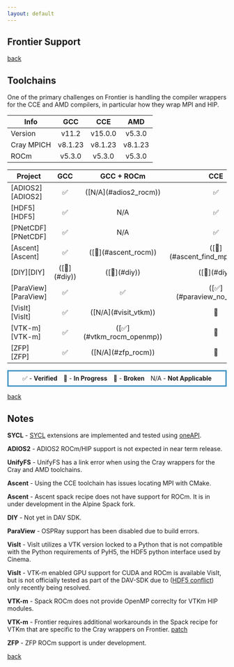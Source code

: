 ```yaml
---
layout: default
---
```


## Frontier Support

[back](./)

## Toolchains

One of the primary challenges on Frontier is handling the compiler wrappers
for the CCE and AMD compilers, in particular how they wrap MPI and HIP.

<table class="toolchain_table">
  <thead>
    <tr>
      <th>Info</th>
      <th style="text-align: center">GCC</th>
      <th style="text-align: center">CCE</th>
      <th style="text-align: center">AMD</th>
    </tr>
  </thead>
  <tbody>
    <tr>
      <td>
        Version
      </td>  <!-- Info -->
      <td style="text-align: center">v11.2</td>  <!-- GCC -->
      <td style="text-align: center">v15.0.0</td>  <!-- CCE -->
      <td style="text-align: center">v5.3.0</td>  <!-- AMD -->
    </tr>
    <tr>
      <td>
        Cray MPICH
      </td>  <!-- Info -->
      <td style="text-align: center">v8.1.23</td>  <!-- GCC -->
      <td style="text-align: center">v8.1.23</td>  <!-- CCE -->
      <td style="text-align: center">v8.1.23</td>  <!-- AMD -->
    </tr>
    <tr>
      <td>
        ROCm
      </td>  <!-- Info -->
      <td style="text-align: center">v5.3.0</td>  <!-- GCC -->
      <td style="text-align: center">v5.3.0</td>  <!-- CCE -->
      <td style="text-align: center">v5.3.0</td>  <!-- AMD -->
    </tr>
  </tbody>
</table>

<table class="status_table">
  <thead>
    <tr>
      <th>Project</th>
      <th style="text-align: center">GCC</th>
      <th style="text-align: center">GCC + ROCm</th>
      <th style="text-align: center">CCE</th>
      <th style="text-align: center">CCE + ROCm</th>
      <th style="text-align: center">AMD</th>
      <th style="text-align: center">AMD + ROCm</th>
    </tr>
  </thead>
  <tbody>
    <tr>
      <td markdown="span">
        [ADIOS2][ADIOS2]
      </td>
      <td class="verified" style="text-align: center">✅</td><!-- GCC -->
      <td class="na" style="text-align: center" markdown="span">([N/A](#adios2_rocm))</td><!-- GCC + ROCm -->
      <td class="verified" style="text-align: center">✅</td><!-- CCE -->
      <td class="na" style="text-align: center" markdown="span">([N/A](#adios2_rocm))</td><!-- CCE + ROCm -->
      <td class="verified" style="text-align: center">✅</td><!-- AMD -->
      <td class="na" style="text-align: center" markdown="span">([N/A](#adios2_rocm))</td><!-- AMD + ROCm -->
    </tr>
    <tr>
      <td markdown="span">
        [HDF5][HDF5]
      </td>
      <td class="verified" style="text-align: center">✅</td><!-- GCC -->
      <td class="na" style="text-align: center">N/A</td><!-- GCC + ROCm -->
      <td class="verified" style="text-align: center">✅</td><!-- CCE -->
      <td class="na" style="text-align: center">N/A</td><!-- CCE + ROCm -->
      <td class="verified" style="text-align: center">✅</td><!-- AMD -->
      <td class="na" style="text-align: center">N/A</td><!-- AMD + ROCm -->
    </tr>
    <tr>
      <td markdown="span">
        [PNetCDF][PNetCDF]
      </td>
      <td class="verified" style="text-align: center">✅</td><!-- GCC -->
      <td class="na" style="text-align: center">N/A</td><!-- GCC + ROCm -->
      <td class="verified" style="text-align: center">✅</td><!-- CCE -->
      <td class="na" style="text-align: center">N/A</td><!-- CCE + ROCm -->
      <td class="verified" style="text-align: center">✅</td><!-- AMD -->
      <td class="na" style="text-align: center">N/A</td><!-- AMD + ROCm -->
    </tr>
    <tr>
      <td markdown="span">
        [Ascent][Ascent]
      </td>
      <td class="verified" style="text-align: center">✅</td><!-- GCC -->
      <td class="in_progress" style="text-align: center" markdown="span">([🔎](#ascent_rocm))</td><!-- GCC + ROCm -->
      <td class="in_progress" style="text-align: center" markdown="span">([🔎](#ascent_find_mpi_frontier))</td><!-- CCE -->
      <td class="in_progress" style="text-align: center" markdown="span">([🔎](#ascent_rocm))</td><!-- CCE + ROCm -->
      <td class="in_progress" style="text-align: center" markdown="span">([🔎](#ascent_find_mpi_frontier))</td><!-- AMD -->
      <td class="in_progress" style="text-align: center" markdown="span">([🔎](#ascent_rocm))</td><!-- AMD + ROCm -->
    </tr>
    <tr>
      <td markdown="span">
        [DIY][DIY]
      </td>
      <td class="na" style="text-align: center" markdown="span">([🔎](#diy))</td><!-- GCC -->
      <td class="na" style="text-align: center" markdown="span">([🔎](#diy))</td><!-- GCC + ROCm -->
      <td class="na" style="text-align: center" markdown="span">([🔎](#diy))</td><!-- CCE -->
      <td class="na" style="text-align: center" markdown="span">([🔎](#diy))</td><!-- CCE + ROCm -->
      <td class="na" style="text-align: center" markdown="span">([🔎](#diy))</td><!-- AMD -->
      <td class="na" style="text-align: center" markdown="span">([🔎](#diy))</td><!-- AMD + ROCm -->
    </tr>
    <tr>
      <td markdown="span">
        [ParaView][ParaView]
      </td>
      <td class="verified" style="text-align: center">✅</td><!-- GCC -->
      <td class="verified" style="text-align: center">✅</td><!-- GCC + ROCm -->
      <td class="verified" style="text-align: center" markdown="span">([✅](#paraview_no_ospray))</td><!-- CCE -->
      <td class="verified" style="text-align: center" markdown="span">([✅](#paraview_no_ospray))</td><!-- CCE + ROCm -->
      <td class="verified" style="text-align: center" markdown="span">([✅](#paraview_no_ospray))</td><!-- AMD -->
      <td class="verified" style="text-align: center" markdown="span">([✅](#paraview_no_ospray))</td><!-- AMD + ROCm -->
    </tr>
    <tr>
      <td markdown="span">
        [VisIt][VisIt]
      </td>
      <td class="verified" style="text-align: center">✅</td><!-- GCC -->
      <td class="na" style="text-align: center" markdown="span">([N/A](#visit_vtkm))</td><!-- GCC + ROCm -->
      <td class="in_progress" style="text-align: center">🔎</td><!-- CCE -->
      <td class="na" style="text-align: center" markdown="span">([N/A](#visit_vtkm))</td><!-- CCE + ROCm -->
      <td class="in_progress" style="text-align: center">🔎</td><!-- AMD -->
      <td class="na" style="text-align: center" markdown="span">([N/A](#visit_vtkm))</td><!-- AMD + ROCm -->
    </tr>
    <tr>
      <td markdown="span">
        [VTK-m][VTK-m]
      </td>
      <td class="verified" style="text-align: center">✅</td><!-- GCC -->
      <td class="verified" style="text-align: center" markdown="span">([✅](#vtkm_rocm_openmp))</td><!-- GCC + ROCm -->
      <td class="verified" style="text-align: center">🔎</td><!-- CCE -->
      <td class="verified" style="text-align: center" markdown="span">([✅](#vtkm_rocm_openmp) [✅](#vtkm_cray_wrapper_workaround))</td><!-- CCE + ROCm -->
      <td class="verified" style="text-align: center">🔎</td><!-- AMD -->
      <td class="verified" style="text-align: center" markdown="span">([✅](#vtkm_rocm_openmp) [✅](#vtkm_cray_wrapper_workaround))</td><!-- AMD + ROCm -->
    </tr>
    <tr>
      <td markdown="span">
        [ZFP][ZFP]
      </td>
      <td class="verified" style="text-align: center">✅</td><!-- GCC -->
      <td class="na" style="text-align: center" markdown="span">([N/A](#zfp_rocm))</td><!-- GCC + ROCm -->
      <td class="verified" style="text-align: center">🔎</td><!-- CCE -->
      <td class="na" style="text-align: center" markdown="span">([N/A](#zfp_rocm))</td><!-- CCE + ROCm -->
      <td class="verified" style="text-align: center">🔎</td><!-- AMD -->
      <td class="na" style="text-align: center" markdown="span">([N/A](#zfp_rocm))</td><!-- AMD + ROCm -->
    </tr>
  </tbody>
</table>

<p style="text-align:center; border-width:3px; border-style:solid; border-color:#4393c3; padding: 0.5em;">✅ - <b>Verified</b>&emsp;🔎 - <b>In Progress</b>&emsp;🚫 - <b>Broken</b>&emsp;N/A - <b>Not Applicable</b></p>

[back](./)

## Notes

<span id="oneapi_sycl">**SYCL**</span> - [SYCL](https://www.khronos.org/sycl/) extensions are implemented and tested using [oneAPI](https://www.intel.com/content/www/us/en/developer/tools/oneapi/overview.html).

<span id="adios2_rocm">**ADIOS2**</span> - ADIOS2 ROCm/HIP support is not expected in near term release.

<span id="unifyfs_frontier">**UnifyFS**</span> - UnifyFS has a link error when using the Cray wrappers for the Cray and AMD toolchains.

<span id="ascent_find_mpi_frontier">**Ascent**</span> - Using the CCE toolchain has issues locating MPI with CMake.

<span id="ascent_rocm">**Ascent**</span> - Ascent spack recipe does not have support for ROCm. It is in under development in the Alpine Spack fork.

<span id="diy">**DIY**</span> - Not yet in DAV SDK.

<span id="paraview_no_ospray">**ParaView**</span> - OSPRay support has been disabled due to build errors.

<span id="visit_hdf5_conflict">**VisIt**</span> - VisIt utilizes a VTK version locked to a Python that is not compatible with the Python requirements of PyH5, the HDF5 python interface used by Cinema.

<span id="visit_vtkm">**VisIt**</span> - VTK-m enabled GPU support for CUDA and ROCm is available VisIt, but is not officially tested as part of the DAV-SDK due to ([HDF5 conflict](#visit_hdf5_conflict)) only recently being resolved.

<span id="vtkm_rocm_openmp">**VTK-m**</span> - Spack ROCm does not provide OpenMP correclty for VTKm HIP modules.

<span id="vtkm_cray_wrapper_workaround">**VTK-m**</span> - Frontier requires additional workarounds in the Spack recipe for VTKm that are specific to the Cray wrappers on Frontier. [patch](https://github.com/spack/spack/pull/34427)

<span id="zfp_rocm">**ZFP**</span> - ZFP ROCm support is under development.

[back](./)

[ADIOS2]: https://csmd.ornl.gov/software/adios2
[HDF5]: https://www.hdfgroup.org/solutions/hdf5/
[PNetCDF]: https://parallel-netcdf.github.io/
[Ascent]: https://github.com/Alpine-DAV/ascent
[DIY]: https://gitlab.kitware.com/diatomic/diy
[ParaView]: https://paraview.org
[VisIt]: https://visit-dav.github.io/visit-website/
[VTK-m]: https://m.vtk.org
[ZFP]: https://computing.llnl.gov/projects/zfp
